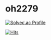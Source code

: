 # oh2279

[![Solved.ac Profile](http://mazassumnida.wtf/api/v2/generate_badge?boj=oh2279)](https://solved.ac/oh2279/)

[![Hits](https://hits.seeyoufarm.com/api/count/incr/badge.svg?url=https%3A%2F%2Fgithub.com%2Foh2279&count_bg=%23E17B5C&title_bg=%23D7DD19&icon=&icon_color=%23E7E7E7&title=hits&edge_flat=false)](https://hits.seeyoufarm.com)

<!--
**oh2279/oh2279** is a ✨ _special_ ✨ repository because its `README.md` (this file) appears on your GitHub profile.

Here are some ideas to get you started:

- 🔭 I’m currently working on ...
- 🌱 I’m currently learning ...
- 👯 I’m looking to collaborate on ...
- 🤔 I’m looking for help with ...
- 💬 Ask me about ...
- 📫 How to reach me: ...
- 😄 Pronouns: ...
- ⚡ Fun fact: ...
-->
